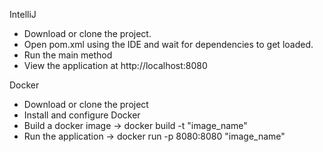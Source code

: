 IntelliJ
- Download or clone the project.
- Open pom.xml using the IDE and wait for dependencies to get loaded.
- Run the main method
- View the application at http://localhost:8080

Docker
- Download or clone the project
- Install and configure Docker
- Build a docker image -> docker build -t "image_name"
- Run the application -> docker run -p 8080:8080 "image_name"
